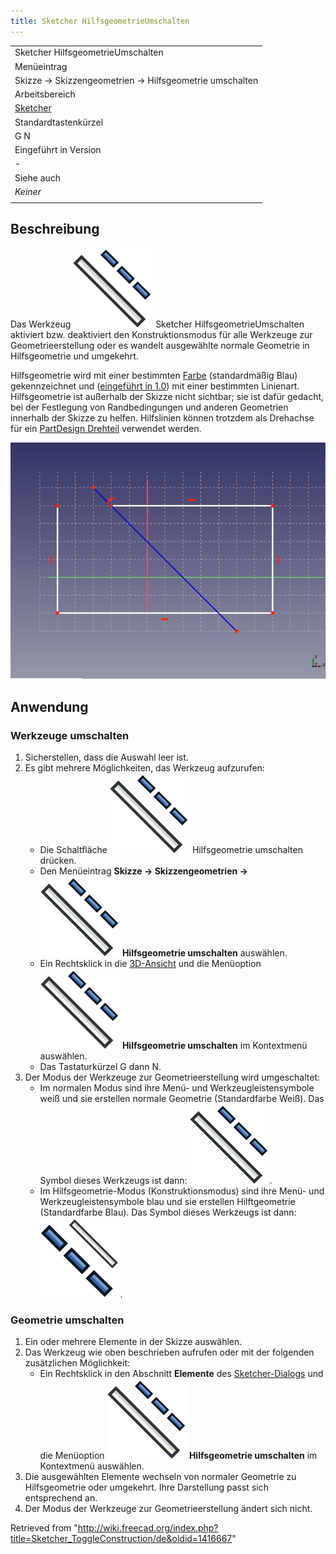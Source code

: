 ```yaml
---
title: Sketcher HilfsgeometrieUmschalten
---
```


|                                                            |
| ---------------------------------------------------------- |
| Sketcher HilfsgeometrieUmschalten                          |
| Menüeintrag                                                |
| Skizze → Skizzengeometrien → Hilfsgeometrie umschalten     |
| Arbeitsbereich                                             |
| [Sketcher](/Sketcher_Workbench/de "Sketcher Workbench/de") |
| Standardtastenkürzel                                       |
| G N                                                        |
| Eingeführt in Version                                      |
| -                                                          |
| Siehe auch                                                 |
| _Keiner_                                                   |
|                                                            |

## Beschreibung

Das Werkzeug ![](/src/assets/images/Sketcher_ToggleConstruction.svg) Sketcher HilfsgeometrieUmschalten aktiviert bzw. deaktiviert den Konstruktionsmodus für alle Werkzeuge zur Geometrieerstellung oder es wandelt ausgewählte normale Geometrie in Hilfsgeometrie und umgekehrt.

Hilfsgeometrie wird mit einer bestimmten [Farbe](/Sketcher_Preferences/de#Darstellung "Sketcher Preferences/de") (standardmäßig Blau) gekennzeichnet und ([eingeführt in 1.0](/Release_notes_1.0/de "Release notes 1.0/de")) mit einer bestimmten Linienart. Hilfsgeometrie ist außerhalb der Skizze nicht sichtbar; sie ist dafür gedacht, bei der Festlegung von Randbedingungen und anderen Geometrien innerhalb der Skizze zu helfen. Hilfslinien können trotzdem als Drehachse für ein [PartDesign Drehteil](/PartDesign_Revolution/de "PartDesign Revolution/de") verwendet werden.

![](/src/assets/images/Sketcher_ConstructionMode_fr_01.png)

## Anwendung

### Werkzeuge umschalten

1. Sicherstellen, dass die Auswahl leer ist.
2. Es gibt mehrere Möglichkeiten, das Werkzeug aufzurufen:
   - Die Schaltfläche ![](/src/assets/images/Sketcher_ToggleConstruction.svg) Hilfsgeometrie umschalten drücken.
   - Den Menüeintrag **Skizze → Skizzengeometrien → ![](/src/assets/images/Sketcher_ToggleConstruction.svg) Hilfsgeometrie umschalten** auswählen.
   - Ein Rechtsklick in die [3D-Ansicht](/3D_view/de "3D view/de") und die Menüoption **![](/src/assets/images/Sketcher_ToggleConstruction.svg) Hilfsgeometrie umschalten** im Kontextmenü auswählen.
   - Das Tastaturkürzel G dann N.
3. Der Modus der Werkzeuge zur Geometrieerstellung wird umgeschaltet:
   - Im normalen Modus sind ihre Menü- und Werkzeugleistensymbole weiß und sie erstellen normale Geometrie (Standardfarbe Weiß). Das Symbol dieses Werkzeugs ist dann: ![](/src/assets/images/Sketcher_ToggleConstruction.svg).
   - Im Hilfsgeometrie-Modus (Konstruktionsmodus) sind ihre Menü- und Werkzeugleistensymbole blau und sie erstellen Hilftgeometrie (Standardfarbe Blau). Das Symbol dieses Werkzeugs ist dann: ![](/src/assets/images/Sketcher_ToggleConstruction_Constr.svg).

### Geometrie umschalten

1. Ein oder mehrere Elemente in der Skizze auswählen.
2. Das Werkzeug wie oben beschrieben aufrufen oder mit der folgenden zusätzlichen Möglichkeit:
   - Ein Rechtsklick in den Abschnitt **Elemente** des [Sketcher-Dialogs](/Sketcher_Dialog/de "Sketcher Dialog/de") und die Menüoption **![](/src/assets/images/Sketcher_ToggleConstruction.svg) Hilfsgeometrie umschalten** im Kontextmenü auswählen.
3. Die ausgewählten Elemente wechseln von normaler Geometrie zu Hilfsgeometrie oder umgekehrt. Ihre Darstellung passt sich entsprechend an.
4. Der Modus der Werkzeuge zur Geometrieerstellung ändert sich nicht.

Retrieved from "<http://wiki.freecad.org/index.php?title=Sketcher_ToggleConstruction/de&oldid=1416667>"
